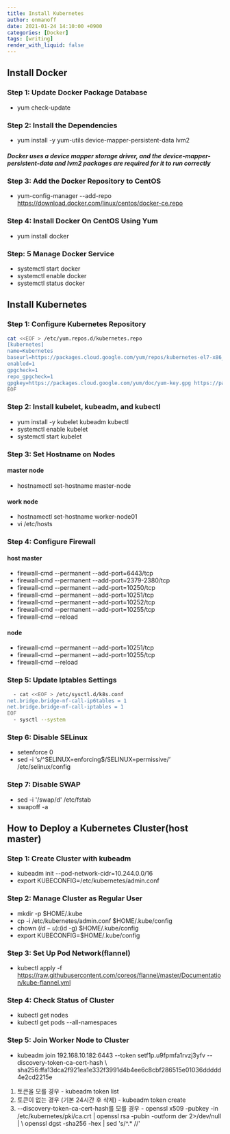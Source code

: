 ```yaml
---
title: Install Kubernetes
author: onmanoff
date: 2021-01-24 14:10:00 +0900
categories: [Docker]
tags: [writing]
render_with_liquid: false
---
```


## Install Docker
### Step 1: Update Docker Package Database
  - yum check-update

### Step 2: Install the Dependencies
  - yum install -y yum-utils device-mapper-persistent-data lvm2
  ##### Docker uses a device mapper storage driver, and the device-mapper-persistent-data and lvm2 packages are required for it to run correctly

### Step 3: Add the Docker Repository to CentOS
  - yum-config-manager --add-repo https://download.docker.com/linux/centos/docker-ce.repo

### Step 4: Install Docker On CentOS Using Yum
  - yum install docker

### Step: 5 Manage Docker Service
  - systemctl start docker
  - systemctl enable docker
  - systemctl status docker

## Install Kubernetes
### Step 1: Configure Kubernetes Repository
~~~ bash
cat <<EOF > /etc/yum.repos.d/kubernetes.repo
[kubernetes]
name=Kubernetes
baseurl=https://packages.cloud.google.com/yum/repos/kubernetes-el7-x86_64
enabled=1
gpgcheck=1
repo_gpgcheck=1
gpgkey=https://packages.cloud.google.com/yum/doc/yum-key.gpg https://packages.cloud.google.com/yum/doc/rpm-package-key.gpg
EOF
~~~

### Step 2: Install kubelet, kubeadm, and kubectl
  - yum install -y kubelet kubeadm kubectl
  - systemctl enable kubelet
  - systemctl start kubelet

### Step 3: Set Hostname on Nodes
  #### master node
  - hostnamectl set-hostname master-node
  #### work node
  - hostnamectl set-hostname worker-node01
  - vi /etc/hosts

### Step 4: Configure Firewall
   #### host master
  - firewall-cmd --permanent --add-port=6443/tcp
  - firewall-cmd --permanent --add-port=2379-2380/tcp
  - firewall-cmd --permanent --add-port=10250/tcp
  - firewall-cmd --permanent --add-port=10251/tcp
  - firewall-cmd --permanent --add-port=10252/tcp
  - firewall-cmd --permanent --add-port=10255/tcp
  - firewall-cmd --reload
  #### node
  - firewall-cmd --permanent --add-port=10251/tcp
  - firewall-cmd --permanent --add-port=10255/tcp
  - firewall-cmd --reload

### Step 5: Update Iptables Settings
~~~ bash
  - cat <<EOF > /etc/sysctl.d/k8s.conf
net.bridge.bridge-nf-call-ip6tables = 1
net.bridge.bridge-nf-call-iptables = 1
EOF
  - sysctl --system
~~~

### Step 6: Disable SELinux
  - setenforce 0
  - sed -i ‘s/^SELINUX=enforcing$/SELINUX=permissive/’ /etc/selinux/config

### Step 7: Disable SWAP
  - sed -i '/swap/d' /etc/fstab
  - swapoff -a

## How to Deploy a Kubernetes Cluster(host master)  
### Step 1: Create Cluster with kubeadm
  - kubeadm init --pod-network-cidr=10.244.0.0/16  
  - export KUBECONFIG=/etc/kubernetes/admin.conf  

### Step 2: Manage Cluster as Regular User
  - mkdir -p $HOME/.kube
  - cp -i /etc/kubernetes/admin.conf $HOME/.kube/config
  - chown $(id -u):$(id -g) $HOME/.kube/config
  - export KUBECONFIG=$HOME/.kube/config

### Step 3: Set Up Pod Network(flannel)
  - kubectl apply -f https://raw.githubusercontent.com/coreos/flannel/master/Documentation/kube-flannel.yml

### Step 4: Check Status of Cluster
  - kubectl get nodes
  - kubectl get pods --all-namespaces
  
### Step 5: Join Worker Node to Cluster
  - kubeadm join 192.168.10.182:6443 --token setf1p.u9fpmfa1rvzj3yfv 
    --discovery-token-ca-cert-hash \\  sha256:ffa13dca2f921ea1e332f3991d4b4ee6c8cbf286515e01036ddddd4e2cd2215e
   1) 토큰을 모를 경우
     - kubeadm token list
   2) 토큰이 없는 경우 (기본 24시간 후 삭제)
     - kubeadm token create
   3) --discovery-token-ca-cert-hash를 모를 경우
     - openssl x509 -pubkey -in /etc/kubernetes/pki/ca.crt | openssl rsa -pubin -outform der 2>/dev/null | \ 
        openssl dgst -sha256 -hex | sed 's/^.* //'